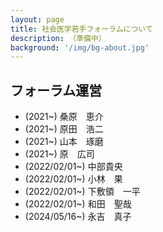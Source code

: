 ```yaml
---
layout: page
title: 社会医学若手フォーラムについて
description: （準備中）
background: '/img/bg-about.jpg'
---
```


## フォーラム運営
- (2021~) 桑原　恵介
- (2021~) 原田　浩二
- (2021~) 山本　琢磨
- (2021~) 原　広司
- (2022/02/01~) 中部貴央
- (2022/02/01~) 小林　果 
- (2022/02/01~) 下敷領　一平
- (2022/02/01~) 和田　聖哉
- (2024/05/16~) 永吉　真子

